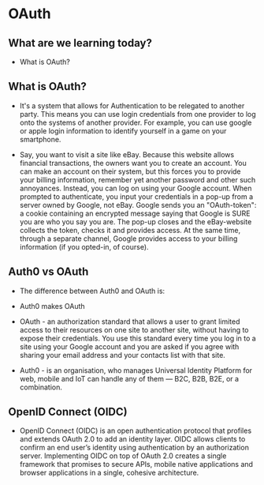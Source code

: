 # OAuth

## What are we learning today?
- What is OAuth?


## What is OAuth?
- It's a system that allows for Authentication to be relegated to another party. This means you can use login credentials from one provider to log onto the systems of another provider. For example, you can use google or apple login information to identify yourself in a game on your smartphone.

- Say, you want to visit a site like eBay. Because this website allows financial transactions, the owners want you to create an account. You can make an account on their system, but this forces you to provide your billing information, remember yet another password and other such annoyances. Instead, you can log on using your Google account. When prompted to authenticate, you input your credentials in a pop-up from a server owned by Google, not eBay. Google sends you an "OAuth-token": a cookie containing an encrypted message saying that Google is SURE you are who you say you are. The pop-up closes and the eBay-website collects the token, checks it and provides access. At the same time, through a separate channel, Google provides access to your billing information (if you opted-in, of course).

## Auth0 vs OAuth
- The difference between Auth0 and OAuth is:

- Auth0 makes OAuth

- OAuth - an authorization standard that allows a user to grant limited access to their resources on one site to another site, without having to expose their credentials. You use this standard every time you log in to a site using your Google account and you are asked if you agree with sharing your email address and your contacts list with that site.

 - Auth0 - is an organisation, who manages Universal Identity Platform for web, mobile and IoT can handle any of them — B2C, B2B, B2E, or a combination.

## OpenID Connect (OIDC)

- OpenID Connect (OIDC) is an open authentication protocol that profiles and extends OAuth 2.0 to add an identity layer. OIDC allows clients to confirm an end user’s identity using authentication by an authorization server. Implementing OIDC on top of OAuth 2.0 creates a single framework that promises to secure APIs, mobile native applications and browser applications in a single, cohesive architecture.